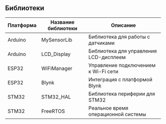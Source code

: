 ## Библиотеки

| Платформа | Название библиотеки       | Описание                                 |
|-----------|---------------------------|------------------------------------------|
| Arduino   | MySensorLib               | Библиотека для работы с датчиками        |
| Arduino   | LCD_Display               | Библиотека для управления LCD-дисплеем   |
| ESP32     | WiFiManager               | Управление подключением к Wi-Fi сети     |
| ESP32     | Blynk                     | Интеграция с платформой Blynk            |
| STM32     | STM32_HAL                 | Библиотека периферии для STM32           |
| STM32     | FreeRTOS                  | Реальное время операционной системы      |
